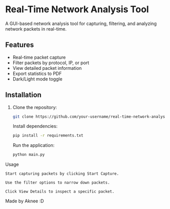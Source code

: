 # Real-Time Network Analysis Tool

A GUI-based network analysis tool for capturing, filtering, and analyzing network packets in real-time.

## Features
- Real-time packet capture
- Filter packets by protocol, IP, or port
- View detailed packet information
- Export statistics to PDF
- Dark/Light mode toggle

## Installation
1. Clone the repository:
   ```bash
   git clone https://github.com/your-username/real-time-network-analysis-tool.git
   ```
    Install dependencies:
    ```bash
    pip install -r requirements.txt
    ```
    Run the application:
    ```bash
    python main.py
    ```
Usage

    Start capturing packets by clicking Start Capture.

    Use the filter options to narrow down packets.

    Click View Details to inspect a specific packet.

Made by Aknee :D
